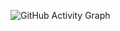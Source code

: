 ![GitHub Activity Graph](https://activity-graph.herokuapp.com/graph?username=BlackerMoskie&bg_color=000000&color=4fff67&line=4fff67&point=ffffff&area=true&hide_border=true)  
